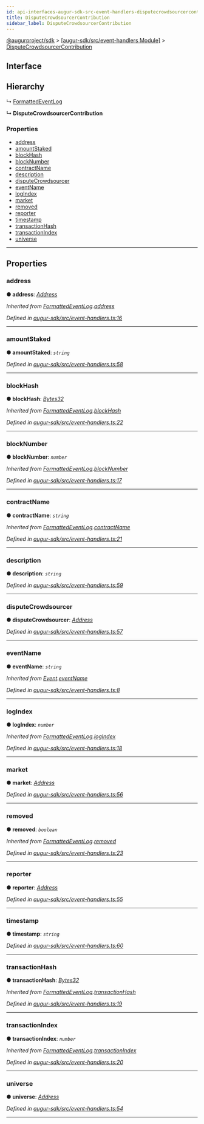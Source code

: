 ```yaml
---
id: api-interfaces-augur-sdk-src-event-handlers-disputecrowdsourcercontribution
title: DisputeCrowdsourcerContribution
sidebar_label: DisputeCrowdsourcerContribution
---
```


[@augurproject/sdk](api-readme.md) > [[augur-sdk/src/event-handlers Module]](api-modules-augur-sdk-src-event-handlers-module.md) > [DisputeCrowdsourcerContribution](api-interfaces-augur-sdk-src-event-handlers-disputecrowdsourcercontribution.md)

## Interface

## Hierarchy

↳  [FormattedEventLog](api-interfaces-augur-sdk-src-event-handlers-formattedeventlog.md)

**↳ DisputeCrowdsourcerContribution**

### Properties

* [address](api-interfaces-augur-sdk-src-event-handlers-disputecrowdsourcercontribution.md#address)
* [amountStaked](api-interfaces-augur-sdk-src-event-handlers-disputecrowdsourcercontribution.md#amountstaked)
* [blockHash](api-interfaces-augur-sdk-src-event-handlers-disputecrowdsourcercontribution.md#blockhash)
* [blockNumber](api-interfaces-augur-sdk-src-event-handlers-disputecrowdsourcercontribution.md#blocknumber)
* [contractName](api-interfaces-augur-sdk-src-event-handlers-disputecrowdsourcercontribution.md#contractname)
* [description](api-interfaces-augur-sdk-src-event-handlers-disputecrowdsourcercontribution.md#description)
* [disputeCrowdsourcer](api-interfaces-augur-sdk-src-event-handlers-disputecrowdsourcercontribution.md#disputecrowdsourcer)
* [eventName](api-interfaces-augur-sdk-src-event-handlers-disputecrowdsourcercontribution.md#eventname)
* [logIndex](api-interfaces-augur-sdk-src-event-handlers-disputecrowdsourcercontribution.md#logindex)
* [market](api-interfaces-augur-sdk-src-event-handlers-disputecrowdsourcercontribution.md#market)
* [removed](api-interfaces-augur-sdk-src-event-handlers-disputecrowdsourcercontribution.md#removed)
* [reporter](api-interfaces-augur-sdk-src-event-handlers-disputecrowdsourcercontribution.md#reporter)
* [timestamp](api-interfaces-augur-sdk-src-event-handlers-disputecrowdsourcercontribution.md#timestamp)
* [transactionHash](api-interfaces-augur-sdk-src-event-handlers-disputecrowdsourcercontribution.md#transactionhash)
* [transactionIndex](api-interfaces-augur-sdk-src-event-handlers-disputecrowdsourcercontribution.md#transactionindex)
* [universe](api-interfaces-augur-sdk-src-event-handlers-disputecrowdsourcercontribution.md#universe)

---

## Properties

<a id="address"></a>

###  address

**● address**: *[Address](api-modules-augur-sdk-src-event-handlers-module.md#address)*

*Inherited from [FormattedEventLog](api-interfaces-augur-sdk-src-event-handlers-formattedeventlog.md).[address](api-interfaces-augur-sdk-src-event-handlers-formattedeventlog.md#address)*

*Defined in [augur-sdk/src/event-handlers.ts:16](https://github.com/AugurProject/augur/blob/3727cd4ec9/packages/augur-sdk/src/event-handlers.ts#L16)*

___
<a id="amountstaked"></a>

###  amountStaked

**● amountStaked**: *`string`*

*Defined in [augur-sdk/src/event-handlers.ts:58](https://github.com/AugurProject/augur/blob/3727cd4ec9/packages/augur-sdk/src/event-handlers.ts#L58)*

___
<a id="blockhash"></a>

###  blockHash

**● blockHash**: *[Bytes32](api-modules-augur-sdk-src-event-handlers-module.md#bytes32)*

*Inherited from [FormattedEventLog](api-interfaces-augur-sdk-src-event-handlers-formattedeventlog.md).[blockHash](api-interfaces-augur-sdk-src-event-handlers-formattedeventlog.md#blockhash)*

*Defined in [augur-sdk/src/event-handlers.ts:22](https://github.com/AugurProject/augur/blob/3727cd4ec9/packages/augur-sdk/src/event-handlers.ts#L22)*

___
<a id="blocknumber"></a>

###  blockNumber

**● blockNumber**: *`number`*

*Inherited from [FormattedEventLog](api-interfaces-augur-sdk-src-event-handlers-formattedeventlog.md).[blockNumber](api-interfaces-augur-sdk-src-event-handlers-formattedeventlog.md#blocknumber)*

*Defined in [augur-sdk/src/event-handlers.ts:17](https://github.com/AugurProject/augur/blob/3727cd4ec9/packages/augur-sdk/src/event-handlers.ts#L17)*

___
<a id="contractname"></a>

###  contractName

**● contractName**: *`string`*

*Inherited from [FormattedEventLog](api-interfaces-augur-sdk-src-event-handlers-formattedeventlog.md).[contractName](api-interfaces-augur-sdk-src-event-handlers-formattedeventlog.md#contractname)*

*Defined in [augur-sdk/src/event-handlers.ts:21](https://github.com/AugurProject/augur/blob/3727cd4ec9/packages/augur-sdk/src/event-handlers.ts#L21)*

___
<a id="description"></a>

###  description

**● description**: *`string`*

*Defined in [augur-sdk/src/event-handlers.ts:59](https://github.com/AugurProject/augur/blob/3727cd4ec9/packages/augur-sdk/src/event-handlers.ts#L59)*

___
<a id="disputecrowdsourcer"></a>

###  disputeCrowdsourcer

**● disputeCrowdsourcer**: *[Address](api-modules-augur-sdk-src-event-handlers-module.md#address)*

*Defined in [augur-sdk/src/event-handlers.ts:57](https://github.com/AugurProject/augur/blob/3727cd4ec9/packages/augur-sdk/src/event-handlers.ts#L57)*

___
<a id="eventname"></a>

###  eventName

**● eventName**: *`string`*

*Inherited from [Event](api-interfaces-augur-sdk-src-event-handlers-event.md).[eventName](api-interfaces-augur-sdk-src-event-handlers-event.md#eventname)*

*Defined in [augur-sdk/src/event-handlers.ts:8](https://github.com/AugurProject/augur/blob/3727cd4ec9/packages/augur-sdk/src/event-handlers.ts#L8)*

___
<a id="logindex"></a>

###  logIndex

**● logIndex**: *`number`*

*Inherited from [FormattedEventLog](api-interfaces-augur-sdk-src-event-handlers-formattedeventlog.md).[logIndex](api-interfaces-augur-sdk-src-event-handlers-formattedeventlog.md#logindex)*

*Defined in [augur-sdk/src/event-handlers.ts:18](https://github.com/AugurProject/augur/blob/3727cd4ec9/packages/augur-sdk/src/event-handlers.ts#L18)*

___
<a id="market"></a>

###  market

**● market**: *[Address](api-modules-augur-sdk-src-event-handlers-module.md#address)*

*Defined in [augur-sdk/src/event-handlers.ts:56](https://github.com/AugurProject/augur/blob/3727cd4ec9/packages/augur-sdk/src/event-handlers.ts#L56)*

___
<a id="removed"></a>

###  removed

**● removed**: *`boolean`*

*Inherited from [FormattedEventLog](api-interfaces-augur-sdk-src-event-handlers-formattedeventlog.md).[removed](api-interfaces-augur-sdk-src-event-handlers-formattedeventlog.md#removed)*

*Defined in [augur-sdk/src/event-handlers.ts:23](https://github.com/AugurProject/augur/blob/3727cd4ec9/packages/augur-sdk/src/event-handlers.ts#L23)*

___
<a id="reporter"></a>

###  reporter

**● reporter**: *[Address](api-modules-augur-sdk-src-event-handlers-module.md#address)*

*Defined in [augur-sdk/src/event-handlers.ts:55](https://github.com/AugurProject/augur/blob/3727cd4ec9/packages/augur-sdk/src/event-handlers.ts#L55)*

___
<a id="timestamp"></a>

###  timestamp

**● timestamp**: *`string`*

*Defined in [augur-sdk/src/event-handlers.ts:60](https://github.com/AugurProject/augur/blob/3727cd4ec9/packages/augur-sdk/src/event-handlers.ts#L60)*

___
<a id="transactionhash"></a>

###  transactionHash

**● transactionHash**: *[Bytes32](api-modules-augur-sdk-src-event-handlers-module.md#bytes32)*

*Inherited from [FormattedEventLog](api-interfaces-augur-sdk-src-event-handlers-formattedeventlog.md).[transactionHash](api-interfaces-augur-sdk-src-event-handlers-formattedeventlog.md#transactionhash)*

*Defined in [augur-sdk/src/event-handlers.ts:19](https://github.com/AugurProject/augur/blob/3727cd4ec9/packages/augur-sdk/src/event-handlers.ts#L19)*

___
<a id="transactionindex"></a>

###  transactionIndex

**● transactionIndex**: *`number`*

*Inherited from [FormattedEventLog](api-interfaces-augur-sdk-src-event-handlers-formattedeventlog.md).[transactionIndex](api-interfaces-augur-sdk-src-event-handlers-formattedeventlog.md#transactionindex)*

*Defined in [augur-sdk/src/event-handlers.ts:20](https://github.com/AugurProject/augur/blob/3727cd4ec9/packages/augur-sdk/src/event-handlers.ts#L20)*

___
<a id="universe"></a>

###  universe

**● universe**: *[Address](api-modules-augur-sdk-src-event-handlers-module.md#address)*

*Defined in [augur-sdk/src/event-handlers.ts:54](https://github.com/AugurProject/augur/blob/3727cd4ec9/packages/augur-sdk/src/event-handlers.ts#L54)*

___

